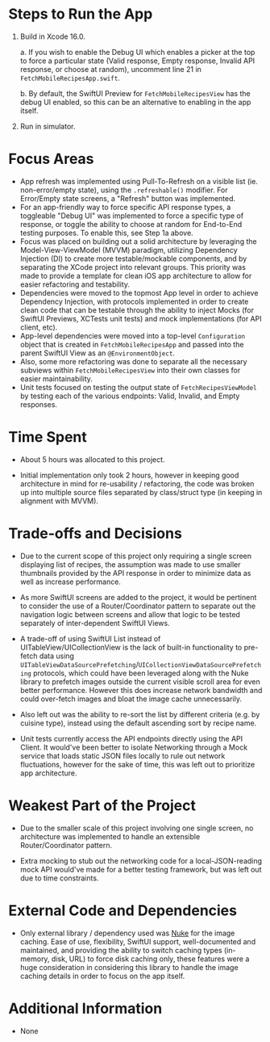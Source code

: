 
# Steps to Run the App

1. Build in Xcode 16.0.
   
	a. If you wish to enable the Debug UI which enables a picker at the top to force a particular state (Valid response, Empty response, Invalid API response, or choose at random), uncomment line 21 in `FetchMobileRecipesApp.swift`.

	b. By default, the SwiftUI Preview for `FetchMobileRecipesView` has the debug UI enabled, so this can be an alternative to enabling in the app itself.
2. Run in simulator. 

# Focus Areas

- App refresh was implemented using Pull-To-Refresh on a visible list (ie. non-error/empty state), using the `.refreshable()` modifier. For Error/Empty state screens, a "Refresh" button was implemented.
- For an app-friendly way to force specific API response types, a toggleable "Debug UI" was implemented to force a specific type of response, or toggle the ability to choose at random for End-to-End testing purposes. To enable this, see Step 1a above.
- Focus was placed on building out a solid architecture by leveraging the Model-View-ViewModel (MVVM) paradigm, utilizing Dependency Injection (DI) to create more testable/mockable components, and by separating the XCode project into relevant groups. This priority was made to provide a template for clean iOS app architecture to allow for easier refactoring and testability.
- Dependencies were moved to the topmost App level in order to achieve Dependency Injection, with protocols implemented in order to create clean code that can be testable through the ability to inject Mocks (for SwiftUI Previews, XCTests unit tests) and mock implementations (for API client, etc).
- App-level dependencies were moved into a top-level `Configuration` object that is created in `FetchMobileRecipesApp` and passed into the parent SwiftUI View as an `@EnvironmentObject`.
- Also, some more refactoring was done to separate all the necessary subviews within `FetchMobileRecipesView` into their own classes for easier maintainability.
- Unit tests focused on testing the output state of `FetchRecipesViewModel` by testing each of the various endpoints: Valid, Invalid, and Empty responses.

# Time Spent

- About 5 hours was allocated to this project.

- Initial implementation only took 2 hours, however in keeping good architecture in mind for re-usability / refactoring, the code was broken up into multiple source files separated by class/struct type (in keeping in alignment with MVVM).

# Trade-offs and Decisions

- Due to the current scope of this project only requiring a single screen displaying list of recipes, the assumption was made to use smaller thumbnails provided by the API response in order to minimize data as well as increase performance.

- As more SwiftUI screens are added to the project, it would be pertinent to consider the use of a Router/Coordinator pattern to separate out the navigation logic between screens and allow that logic to be tested separately of inter-dependent SwiftUI Views.

- A trade-off of using SwiftUI List instead of UITableView/UICollectionView is the lack of built-in functionality to pre-fetch data using `UITableViewDataSourcePrefetching`/`UICollectionViewDataSourcePrefetching` protocols, which could have been leveraged along with the Nuke library to prefetch images outside the current visible scroll area for even better performance. However this does increase network bandwidth and could over-fetch images and bloat the image cache unnecessarily.

- Also left out was the ability to re-sort the list by different criteria (e.g. by cuisine type), instead using the default ascending sort by recipe name.

- Unit tests currently access the API endpoints directly using the API Client. It would've been better to isolate Networking through a Mock service that loads static JSON files locally to rule out network fluctuations, however for the sake of time, this was left out to prioritize app architecture.

# Weakest Part of the Project

- Due to the smaller scale of this project involving one single screen, no architecture was implemented to handle an extensible Router/Coordinator pattern.

- Extra mocking to stub out the networking code for a local-JSON-reading mock API would've made for a better testing framework, but was left out due to time constraints.

# External Code and Dependencies

- Only external library / dependency used was [Nuke](https://github.com/kean/Nuke) for the image caching. Ease of use, flexibility, SwiftUI support, well-documented and maintained, and providing the ability to switch caching types (in-memory, disk, URL) to force disk caching only, these features were a huge consideration in considering this library to handle the image caching details in order to focus on the app itself.

# Additional Information

- None

